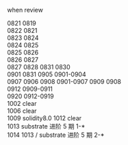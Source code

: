 when review

0821 0819  
0822 0821  
0823 0824  
0824 0825  
0825 0826  
0826 0827  
0827 0828
0831 0830  
0901 0831
0905 0901-0904  
0907 0906
0908 0901-0907
0909 0908  
0912 0909-0911  
0920 0912-0919  
1002 clear  
1006 clear  
1009 solidity8.0
1012 clear  
1013 substrate 进阶 5 期 1-\*  
1014 1013 / substrate 进阶 5 期 2-\*
